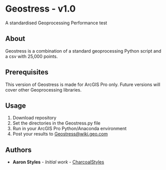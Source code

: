 # Geostress - v1.0

A standardised Geoprocessing Performance test

## About

Geostress is a combination of a standard geoprocessing Python script and a csv with 25,000 points.

## Prerequisites

This version of Geostress is made for ArcGIS Pro only.
Future versions will cover other Geoprocessing libraries.

## Usage

1. Download repository
2. Set the directories in the Geostress.py file
3. Run in your ArcGIS Pro Python/Anaconda environment
4. Post your results to [Geostress@wiki.geo.com](http://wiki.gis.com/wiki/index.php/Geostress)

## Authors

* **Aaron Styles** - *Initial work* - [CharcoalStyles](https://github.com/CharcoalStyles)
